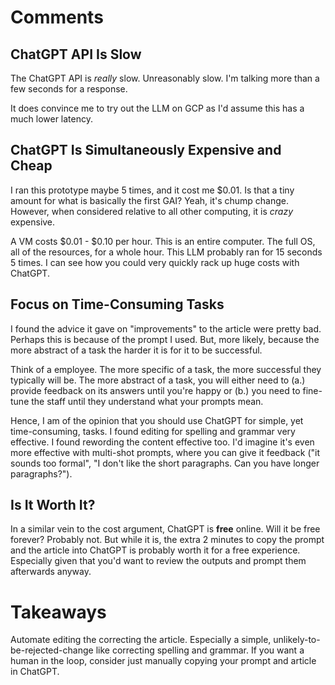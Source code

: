 # Comments

## ChatGPT API Is Slow

The ChatGPT API is _really_ slow. Unreasonably slow. I'm talking more than a few
seconds for a response.

It does convince me to try out the LLM on GCP as I'd assume this has a much lower
latency.

## ChatGPT Is Simultaneously Expensive and Cheap

I ran this prototype maybe 5 times, and it cost me $0.01. Is that a tiny amount
for what is basically the first GAI? Yeah, it's chump change. However, when 
considered relative to all other computing, it is _crazy_ expensive.

A VM costs $0.01 - $0.10 per hour. This is an entire computer. The full OS, all
of the resources, for a whole hour. This LLM probably ran for 15 seconds 5 times.
I can see how you could very quickly rack up huge costs with ChatGPT.

## Focus on Time-Consuming Tasks

I found the advice it gave on "improvements" to the article were pretty bad.
Perhaps this is because of the prompt I used. But, more likely, because the more
abstract of a task the harder it is for it to be successful.

Think of a employee. The more specific of a task, the more successful they 
typically will be. The more abstract of a task, you will either need to (a.)
provide feedback on its answers until you're happy or (b.) you need to fine-tune
the staff until they understand what your prompts mean.

Hence, I am of the opinion that you should use ChatGPT for simple, yet 
time-consuming, tasks. I found editing for spelling and grammar very effective.
I found rewording the content effective too. I'd imagine it's even more effective
with multi-shot prompts, where you can give it feedback ("it sounds too formal",
"I don't like the short paragraphs. Can you have longer paragraphs?").

## Is It Worth It?

In a similar vein to the cost argument, ChatGPT is **free** online. Will it be
free forever? Probably not. But while it is, the extra 2 minutes to copy the 
prompt and the article into ChatGPT is probably worth it for a free experience.
Especially given that you'd want to review the outputs and prompt them afterwards
anyway.

# Takeaways

Automate editing the correcting the article. Especially a simple, 
unlikely-to-be-rejected-change like correcting spelling and grammar. If you want
a human in the loop, consider just manually copying your prompt and article in
ChatGPT.
